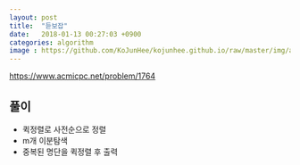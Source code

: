```yaml
---
layout: post
title:  "듣보잡"
date:   2018-01-13 00:27:03 +0900
categories: algorithm
image : https://github.com/KoJunHee/kojunhee.github.io/raw/master/img/algorithm.png
---
```


<https://www.acmicpc.net/problem/1764>

## 풀이

- 퀵정렬로 사전순으로 정렬
- m개 이분탐색
- 중복된 명단을 퀵정렬 후 출력



